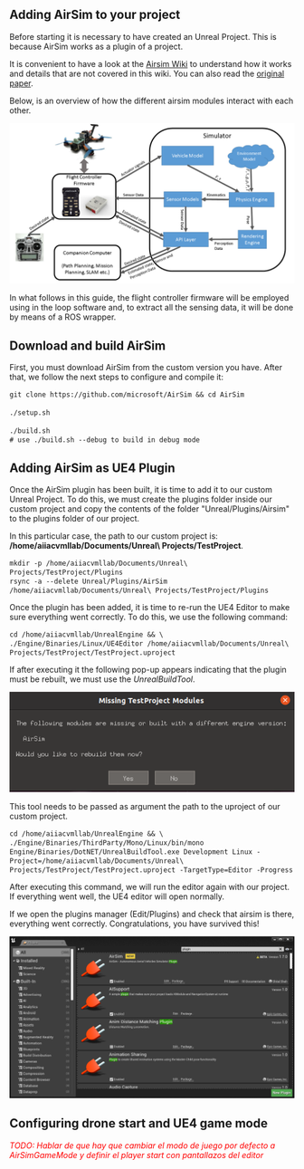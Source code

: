 ## Adding AirSim to your project

Before starting it is necessary to have created an Unreal Project. This is because AirSim works as a plugin of a project.

It is convenient to have a look at the [Airsim Wiki](https://microsoft.github.io/AirSim/) to understand how it works and details that are not covered in this wiki. You can also read the [original paper](https://microsoft.github.io/AirSim/paper/main.pdf).


Below, is an overview of how the different airsim modules interact with each other.

![airsim_architecture_overview](./images/airsim_architecture_overview.png)

In what follows in this guide, the flight controller firmware will be employed using in the loop software and, to extract all the sensing data, it will be done by means of a ROS wrapper.

## Download and build AirSim

First, you must download AirSim from the custom version you have. After that, we follow the next steps to configure and compile it:

```
git clone https://github.com/microsoft/AirSim && cd AirSim

./setup.sh

./build.sh
# use ./build.sh --debug to build in debug mode
```

## Adding AirSim as UE4 Plugin

Once the AirSim plugin has been built, it is time to add it to our custom Unreal Project. To do this, we must create the plugins folder inside our custom project and copy the contents of the folder "Unreal/Plugins/Airsim" to the plugins folder of our project.

In this particular case, the path to our custom project is:  **/home/aiiacvmllab/Documents/Unreal\ Projects/TestProject**.

```
mkdir -p /home/aiiacvmllab/Documents/Unreal\ Projects/TestProject/Plugins
rsync -a --delete Unreal/Plugins/AirSim /home/aiiacvmllab/Documents/Unreal\ Projects/TestProject/Plugins
```

Once the plugin has been added, it is time to re-run the UE4 Editor to make sure everything went correctly. 
To do this, we use the following command:
```
cd /home/aiiacvmllab/UnrealEngine && \
./Engine/Binaries/Linux/UE4Editor /home/aiiacvmllab/Documents/Unreal\ Projects/TestProject/TestProject.uproject
```

If after executing it the following pop-up appears indicating that the plugin must be rebuilt, we must use the *UnrealBuildTool*.

![rebuild_airsim](./images/rebuild_airsim.png)

This tool needs to be passed as argument the path to the uproject of our custom project.

```
cd /home/aiiacvmllab/UnrealEngine && \
./Engine/Binaries/ThirdParty/Mono/Linux/bin/mono Engine/Binaries/DotNET/UnrealBuildTool.exe Development Linux -Project=/home/aiiacvmllab/Documents/Unreal\ Projects/TestProject/TestProject.uproject -TargetType=Editor -Progress
```

After executing this command, we will run the editor again with our project. If everything went well, the UE4 editor will open normally.

If we open the plugins manager (Edit/Plugins) and check that airsim is there, everything went correctly.
Congratulations, you have survived this!

![airsim_plugin_editor](./images/airsim_plugin_editor.png)

## Configuring drone start and UE4 game mode

<span style="color:red">*TODO: Hablar de que hay que cambiar el modo de juego por defecto a AirSimGameMode y definir el player start con pantallazos 
del editor*</span>
